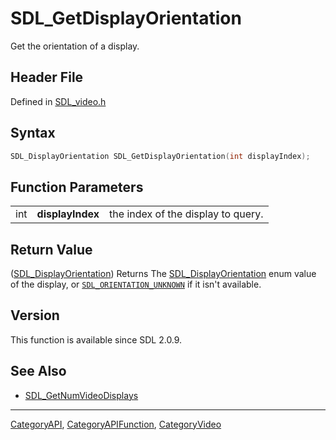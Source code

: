 # SDL_GetDisplayOrientation

Get the orientation of a display.

## Header File

Defined in [SDL_video.h](https://github.com/libsdl-org/SDL/blob/SDL2/include/SDL_video.h)

## Syntax

```c
SDL_DisplayOrientation SDL_GetDisplayOrientation(int displayIndex);
```

## Function Parameters

|     |                  |                                    |
| --- | ---------------- | ---------------------------------- |
| int | **displayIndex** | the index of the display to query. |

## Return Value

([SDL_DisplayOrientation](SDL_DisplayOrientation)) Returns The
[SDL_DisplayOrientation](SDL_DisplayOrientation) enum value of the display,
or [`SDL_ORIENTATION_UNKNOWN`](SDL_ORIENTATION_UNKNOWN) if it isn't
available.

## Version

This function is available since SDL 2.0.9.

## See Also

- [SDL_GetNumVideoDisplays](SDL_GetNumVideoDisplays)

----
[CategoryAPI](CategoryAPI), [CategoryAPIFunction](CategoryAPIFunction), [CategoryVideo](CategoryVideo)

